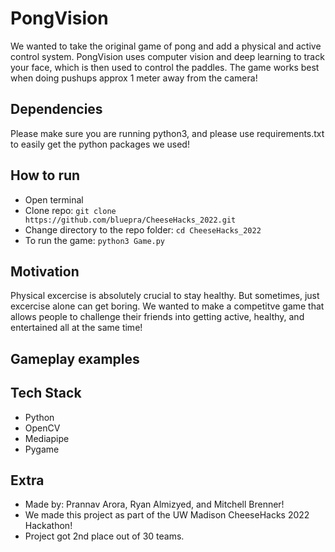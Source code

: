 # PongVision

We wanted to take the original game of pong and add a physical and active control system. PongVision uses computer vision and deep learning to track your face, which is then used to control the paddles. The game works best when doing pushups approx 1 meter away from the camera! 

## Dependencies
Please make sure you are running python3, and please use requirements.txt to easily get the python packages we used!


## How to run
* Open terminal
* Clone repo: ```git clone https://github.com/bluepra/CheeseHacks_2022.git```
* Change directory to the repo folder: ```cd CheeseHacks_2022```
* To run the game: ```python3 Game.py```


## Motivation
Physical excercise is absolutely crucial to stay healthy. But sometimes, just excercise alone can get boring.
We wanted to make a competitve game that allows people to challenge their friends into getting active, healthy, and entertained all at the same time!

## Gameplay examples

## Tech Stack
* Python
* OpenCV
* Mediapipe
* Pygame

## Extra
* Made by: Prannav Arora, Ryan Almizyed, and Mitchell Brenner! 
* We made this project as part of the UW Madison CheeseHacks 2022 Hackathon!
* Project got 2nd place out of 30 teams.



